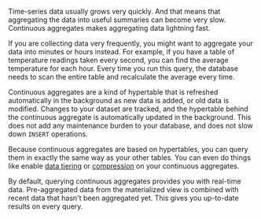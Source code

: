 Time-series data usually grows very quickly. And that means that aggregating the
data into useful summaries can become very slow. Continuous aggregates makes
aggregating data lightning fast.

If you are collecting data very frequently, you might want to aggregate your
data into minutes or hours instead. For example, if you have a table of
temperature readings taken every second, you can find the average temperature
for each hour. Every time you run this query, the database needs to scan the
entire table and recalculate the average every time.

Continuous aggregates are a kind of hypertable that is refreshed automatically
in the background as new data is added, or old data is modified. Changes to your
dataset are tracked, and the hypertable behind the continuous aggregate is
automatically updated in the background. This does not add any maintenance
burden to your database, and does not slow down `INSERT` operations.

Because continuous aggregates are based on hypertables, you can query them in
exactly the same way as your other tables. You can even do things like enable
[data tiering][data-tiering] or [compression][compression] on your continuous aggregates.

By default, querying continuous aggregates provides you with real-time data.
Pre-aggregated data from the materialized view is combined with recent data that
hasn't been aggregated yet. This gives you up-to-date results on every query.

[data-tiering]: /use-timescale/:currentVersion:/data-tiering/
[compression]: /use-timescale/:currentVersion:/copmpression/

